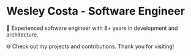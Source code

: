 # Wesley Costa - Software Engineer

🚀 Experienced software engineer with 8+ years in development and architecture.

🌐 Check out my projects and contributions. Thank you for visiting!
